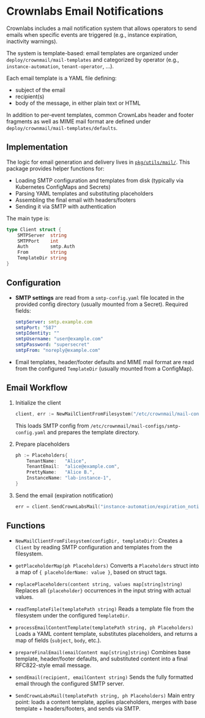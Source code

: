 # Crownlabs Email Notifications

Crownlabs includes a mail notification system that allows operators to send emails when specific events are triggered (e.g., instance expiration, inactivity warnings).

The system is template-based: email templates are organized under `deploy/crownmail/mail-templates` and categorized by operator (e.g., `instance-automation`, `tenant-operator`, …).

Each email template is a YAML file defining:

- subject of the email
- recipient(s)
- body of the message, in either plain text or HTML

In addition to per-event templates, common CrownLabs header and footer fragments as well as MIME mail format are defined under `deploy/crownmail/mail-templates/defaults`.


## Implementation

The logic for email generation and delivery lives in [`pkg/utils/mail/`](pkg/utils/mail/).
This package provides helper functions for:

- Loading SMTP configuration and templates from disk (typically via Kubernetes ConfigMaps and Secrets)
- Parsing YAML templates and substituting placeholders
- Assembling the final email with headers/footers
- Sending it via SMTP with authentication

The main type is:

```go
type Client struct {
    SMTPServer  string
    SMTPPort    int
    Auth        smtp.Auth
    From        string
    TemplateDir string
}
```


## Configuration

- **SMTP settings** are read from a `smtp-config.yaml` file located in the provided config directory (usually mounted from a Secret).
  Required fields:

  ```yaml
  smtpServer: smtp.example.com
  smtpPort: "587"
  smtpIdentity: ""
  smtpUsername: "user@example.com"
  smtpPassword: "supersecret"
  smtpFrom: "noreply@example.com"
  ```

- Email templates, header/footer defaults and MIME mail format are read from the configured `TemplateDir` (usually mounted from a ConfigMap).


## Email Workflow

1. Initialize the client

   ```go
   client, err := NewMailClientFromFilesystem("/etc/crownmail/mail-config", "/etc/crownmail/mail-templates")
   ```

   This loads SMTP config from `/etc/crownmail/mail-configs/smtp-config.yaml` and prepares the template directory.

2. Prepare placeholders

   ```go
   ph := Placeholders{
       TenantName:   "Alice",
       TenantEmail:  "alice@example.com",
       PrettyName:   "Alice B.",
       InstanceName: "lab-instance-1",
   }
   ```

3. Send the email (expiration notification)

   ```go
   err = client.SendCrownLabsMail("instance-automation/expiration_notification.yaml", ph)
   ```


## Functions

- `NewMailClientFromFilesystem(configDir, templateDir)`:
  Creates a `Client` by reading SMTP configuration and templates from the filesystem.

- `getPlaceholderMap(ph Placeholders)`
  Converts a `Placeholders` struct into a map of `{ placeholderName: value }`, based on struct tags.

- `replacePlaceholders(content string, values map[string]string)`
  Replaces all `{placeholder}` occurrences in the input string with actual values.

- `readTemplateFile(templatePath string)`
  Reads a template file from the filesystem under the configured `TemplateDir`.

- `processEmailContentTemplate(templatePath string, ph Placeholders)`
  Loads a YAML content template, substitutes placeholders, and returns a map of fields (`subject`, `body`, etc.).

- `prepareFinalEmail(emailContent map[string]string)`
  Combines base template, header/footer defaults, and substituted content into a final RFC822-style email message.

- `sendEmail(recipient, emailContent string)`
  Sends the fully formatted email through the configured SMTP server.

- `SendCrownLabsMail(templatePath string, ph Placeholders)`
  Main entry point: loads a content template, applies placeholders, merges with base template + headers/footers, and sends via SMTP.
